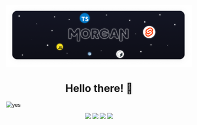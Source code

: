 [![Banner](./assets/Banner.png)](https://morganuk.ga)

<h1 align="center">Hello there! 👋</h1>

![yes](https://shields.io/github/followers/MorganWJones?label=Follow)

<p align="center">
  <a href=""><img src="https://shields.io/github/followers/MorganWJones?label=Follow" /></a>
  <a href=""><img src="https://shields.io/twitch/status/thisismorganj?style=social" /></a>
  <a href=""><img src="https://shields.io/twitter/follow/thisismorgan_?label=Follow" /></a>
  <a href=""><img src="https://shields.io/youtube/channel/subscribers/UCOQy316owDNY-D8q-Q5lttw" /></a> 
</p>

<!--

<p align="center">Welcome to my profile! Glad you're here. 🤗</p>

<p align="center">
	<img src="https://github-readme-stats.vercel.app/api?username=MorganWJones" />
</p>

<p align="center">
	<img src="https://img.shields.io/github/followers/MorganWJones?label=Follow" />
	<img src="https://img.shields.io/youtube/channel/subscribers/UCOQy316owDNY-D8q-Q5lttw" />
	<img src="https://img.shields.io/discord/891445488233103382" />
	<img src="https://gpvc.arturio.dev/MorganWJones" />
</p>

### A Few Things About Me:
- I'm Welsh 🏴
- I don't actually know Welsh 😕
- I'm a developer 🖥 (well, try)
- I like to design 🖌 (idk if it's good or not but hey-ho)
- I'm leaning Spanish 🇪 (and a bit of Welsh)

### My Favourite Projects
- [Database of Things](https://github.com/MorganWJones/database-of-things)
- [RubyCommands](https://github.com/MorganWJones/rubycommands)
- [My Dotfiles](https://github.com/MorganWJones/dotfiles) and [mscripts](https://github.com/MorganWJones/mscripts)
- [My Website](https://morganuk.ga) ([repo](https://github.com/MorganWJones/morganuk.ga))

### My Current Setup
- Arch Linux
- NeoVim
- Git

### Experience:
- [Type|Java]Script
	- Discord.js
	- Express.js
- Sveltekit
- (S)CSS
- A little bit of raw HTML
- Figma my beloved 🥰

### Things I am Learning/Would Like to Learn
- Rust
- Dart & Flutter
-->

